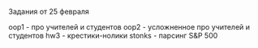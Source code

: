 Задания от 25 февраля

oop1 - про учителей и студентов 
oop2 - усложненное про учителей и студентов 
hw3 - крестики-нолики 
stonks - парсинг S&P 500 
